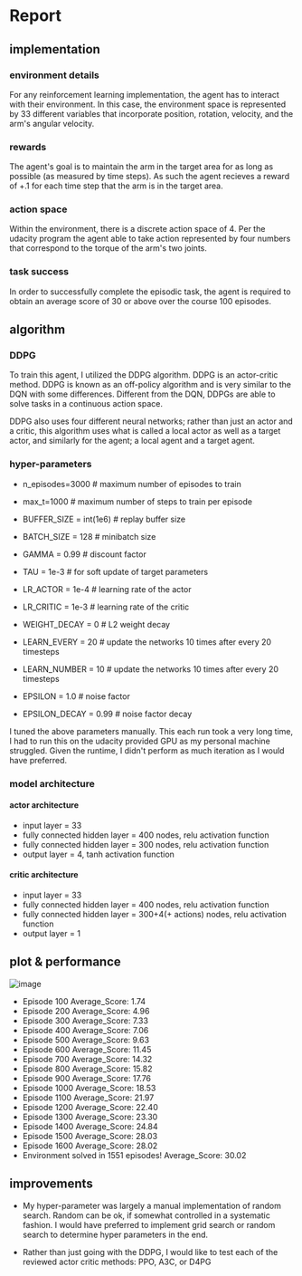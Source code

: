 # Report

## implementation

### environment details
For any reinforcement learning implementation, the agent has to interact with their environment. In this case, the environment space is represented by 33 different variables that incorporate position, rotation, velocity, and the arm's angular velocity.

### rewards
The agent's goal is to maintain the arm in the target area for as long as possible (as measured by time steps). As such the agent recieves a reward of +.1 for each time step that the arm is in the target area.

### action space
Within the environment, there is a discrete action space of 4. 
Per the udacity program the agent able to take action represented by four numbers that correspond to the torque of the arm's two joints. 

### task success
In order to successfully complete the episodic task, the agent is required to obtain an average score of 30 or above over the course 100 episodes.

## algorithm

### DDPG
To train this agent, I utilized the DDPG algorithm. DDPG is an actor-critic method. DDPG is known as an off-policy algorithm and is very similar to the DQN with some differences. Different from the DQN, DDPGs are able to solve tasks in a continuous action space.

DDPG also uses four different neural networks; rather than just an actor and a critic, this algorithm uses what is called a local actor as well as a target actor, and similarly for the agent; a local agent and a target agent.

### hyper-parameters

- n_episodes=3000         # maximum number of episodes to train
- max_t=1000              # maximum number of steps to train per episode

- BUFFER_SIZE = int(1e6)  # replay buffer size
- BATCH_SIZE = 128        # minibatch size
- GAMMA = 0.99            # discount factor
- TAU = 1e-3              # for soft update of target parameters
- LR_ACTOR = 1e-4         # learning rate of the actor 
- LR_CRITIC = 1e-3        # learning rate of the critic
- WEIGHT_DECAY = 0        # L2 weight decay
- LEARN_EVERY = 20        # update the networks 10 times after every 20 timesteps
- LEARN_NUMBER = 10       # update the networks 10 times after every 20 timesteps
- EPSILON = 1.0           # noise factor
- EPSILON_DECAY = 0.99    # noise factor decay

I tuned the above parameters manually. This each run took a very long time, I had to run this on the udacity provided GPU as my personal machine struggled. Given the runtime, I didn't perform as much iteration as I would have preferred.

### model architecture

#### actor architecture
- input layer = 33
- fully connected hidden layer = 400 nodes, relu activation function
- fully connected hidden layer = 300 nodes, relu activation function
- output layer = 4, tanh activation function

#### critic architecture
- input layer = 33
- fully connected hidden layer = 400 nodes, relu activation function
- fully connected hidden layer = 300+4(+ actions) nodes, relu activation function
- output layer = 1

## plot & performance
![image](https://user-images.githubusercontent.com/13371867/125349077-4d45b180-e31a-11eb-9099-5ef91a17dab1.png)
- Episode 100 Average_Score: 1.74
- Episode 200 Average_Score: 4.96
- Episode 300 Average_Score: 7.33
- Episode 400 Average_Score: 7.06
- Episode 500 Average_Score: 9.63
- Episode 600 Average_Score: 11.45
- Episode 700 Average_Score: 14.32
- Episode 800 Average_Score: 15.82
- Episode 900 Average_Score: 17.76
- Episode 1000 Average_Score: 18.53
- Episode 1100 Average_Score: 21.97
- Episode 1200 Average_Score: 22.40
- Episode 1300 Average_Score: 23.30
- Episode 1400 Average_Score: 24.84
- Episode 1500 Average_Score: 28.03
- Episode 1600 Average_Score: 28.02
- Environment solved in 1551 episodes!	Average_Score: 30.02

## improvements

- My hyper-parameter was largely a manual implementation of random search. Random can be ok, if somewhat controlled in a systematic fashion. I would have preferred to implement grid search or random search to determine hyper parameters in the end.

- Rather than just going with the DDPG, I would like to test each of the reviewed actor critic methods: PPO, A3C, or D4PG

